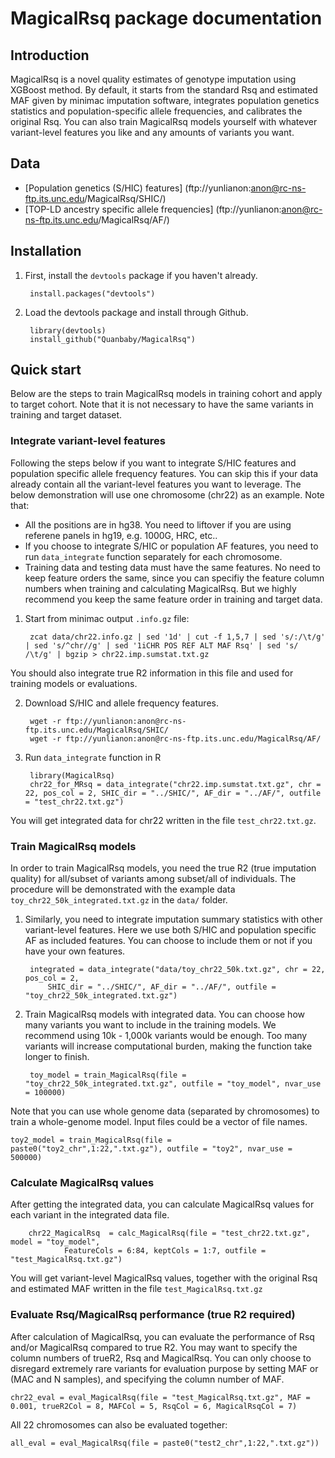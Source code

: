 # MagicalRsq package documentation

## Introduction

MagicalRsq is a novel quality estimates of genotype imputation using XGBoost method. By default, it starts from the standard Rsq and estimated MAF given by minimac imputation software, integrates population genetics statistics and population-specific allele frequencies, and calibrates the original Rsq. You can also train MagicalRsq models yourself with whatever variant-level features you like and any amounts of variants you want. 

## Data

* [Population genetics (S/HIC) features] (ftp://yunlianon:anon@rc-ns-ftp.its.unc.edu/MagicalRsq/SHIC/)
* [TOP-LD ancestry specific allele frequencies] (ftp://yunlianon:anon@rc-ns-ftp.its.unc.edu/MagicalRsq/AF/)

## Installation

1. First, install the `devtools` package if you haven't already. 

		install.packages("devtools")

2. Load the devtools package and install through Github.

		library(devtools)
		install_github("Quanbaby/MagicalRsq")


## Quick start

Below are the steps to train MagicalRsq models in training cohort and apply to target cohort. Note that it is not necessary to have the same variants in training and target dataset.

### Integrate variant-level features

Following the steps below if you want to integrate S/HIC features and population specific allele frequency features. You can skip this if your data already contain all the variant-level features you want to leverage. The below demonstration will use one chromosome (chr22) as an example.
Note that:

* All the positions are in hg38. You need to liftover if you are using referene panels in hg19, e.g. 1000G, HRC, etc..
* If you choose to integrate S/HIC or population AF features, you need to run `data_integrate` function separately for each chromosome.
* Training data and testing data must have the same features. No need to keep feature orders the same, since you can specifiy the feature column numbers when training and calculating MagicalRsq. But we highly recommend you keep the same feature order in training and target data.

1. Start from minimac output `.info.gz` file:

		zcat data/chr22.info.gz | sed '1d' | cut -f 1,5,7 | sed 's/:/\t/g' | sed 's/^chr//g' | sed '1iCHR POS REF ALT MAF Rsq' | sed 's/ /\t/g' | bgzip > chr22.imp.sumstat.txt.gz

You should also integrate true R2 information in this file and used for training models or evaluations.

2. Download S/HIC and allele frequency features.

		wget -r ftp://yunlianon:anon@rc-ns-ftp.its.unc.edu/MagicalRsq/SHIC/
		wget -r ftp://yunlianon:anon@rc-ns-ftp.its.unc.edu/MagicalRsq/AF/

2. Run `data_integrate` function in R

		library(MagicalRsq)
		chr22_for_MRsq = data_integrate("chr22.imp.sumstat.txt.gz", chr = 22, pos_col = 2, SHIC_dir = "../SHIC/", AF_dir = "../AF/", outfile = "test_chr22.txt.gz")

You will get integrated data for chr22 written in the file `test_chr22.txt.gz`.


### Train MagicalRsq models

In order to train MagicalRsq models, you need the true R2 (true imputation quality) for all/subset of variants among subset/all of individuals. The procedure will be demonstrated with the example data `toy_chr22_50k_integrated.txt.gz` in the `data/` folder.

1. Similarly, you need to integrate imputation summary statistics with other variant-level features. Here we use both S/HIC and population specific AF as included features. You can choose to include them or not if you have your own features.

		integrated = data_integrate("data/toy_chr22_50k.txt.gz", chr = 22, pos_col = 2, 
			SHIC_dir = "../SHIC/", AF_dir = "../AF/", outfile = "toy_chr22_50k_integrated.txt.gz") 

2. Train MagicalRsq models with integrated data. You can choose how many variants you want to include in the training models. We recommend using 10k - 1,000k variants would be enough. Too many variants will increase computational burden, making the function take longer to finish.

		toy_model = train_MagicalRsq(file = "toy_chr22_50k_integrated.txt.gz", outfile = "toy_model", nvar_use = 100000) 

Note that you can use whole genome data (separated by chromosomes) to train a whole-genome model. Input files could be a vector of file names.

	toy2_model = train_MagicalRsq(file = paste0("toy2_chr",1:22,".txt.gz"), outfile = "toy2", nvar_use = 500000)

### Calculate MagicalRsq values

After getting the integrated data, you can calculate MagicalRsq values for each variant in the integrated data file.

        chr22_MagicalRsq  = calc_MagicalRsq(file = "test_chr22.txt.gz", model = "toy_model",
                FeatureCols = 6:84, keptCols = 1:7, outfile = "test_MagicalRsq.txt.gz")

You will get variant-level MagicalRsq values, together with the original Rsq and estimated MAF written in the file `test_MagicalRsq.txt.gz`


### Evaluate Rsq/MagicalRsq performance (true R2 required)

After calculation of MagicalRsq, you can evaluate the performance of Rsq and/or MagicalRsq compared to true R2. You may want to specify the column numbers of trueR2, Rsq and MagicalRsq. You can only choose to disregard extremely rare variants for evaluation purpose by setting MAF or (MAC and N samples), and specifying the column number of MAF.

	chr22_eval = eval_MagicalRsq(file = "test_MagicalRsq.txt.gz", MAF = 0.001, trueR2Col = 8, MAFCol = 5, RsqCol = 6, MagicalRsqCol = 7)
 
All 22 chromosomes can also be evaluated together:

	all_eval = eval_MagicalRsq(file = paste0("test2_chr",1:22,".txt.gz"))



